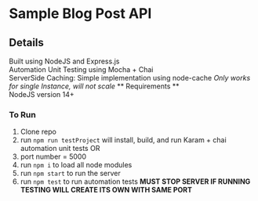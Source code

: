 # Sample Blog Post API

## Details
Built using NodeJS and Express.js  
Automation Unit Testing using Mocha + Chai  
ServerSide Caching: Simple implementation using node-cache 
*Only works for single Instance, will not scale*
** Requirements **  
NodeJS version 14+
### To Run
  1. Clone repo
  2. run ```npm run testProject``` will install, build, and run Karam + chai automation unit tests OR
  3. port number = 5000
  4. run ``` npm i ``` to load all node modules
  5. run ``` npm start ``` to run the server
  6. run ``` npm test ``` to run automation tests **MUST STOP SERVER IF RUNNING TESTING WILL CREATE ITS OWN WITH SAME PORT**
